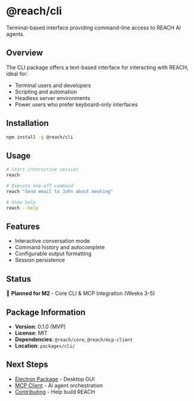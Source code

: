 # @reach/cli

Terminal-based interface providing command-line access to REACH AI agents.

## Overview

The CLI package offers a text-based interface for interacting with REACH, ideal for:

- Terminal users and developers
- Scripting and automation
- Headless server environments
- Power users who prefer keyboard-only interfaces

## Installation

```bash
npm install -g @reach/cli
```

## Usage

```bash
# Start interactive session
reach

# Execute one-off command
reach "Send email to John about meeting"

# Show help
reach --help
```

## Features

- Interactive conversation mode
- Command history and autocomplete
- Configurable output formatting
- Session persistence

## Status

🚧 **Planned for M2** - Core CLI & MCP Integration (Weeks 3-5)

## Package Information

- **Version**: 0.1.0 (MVP)
- **License**: MIT
- **Dependencies**: `@reach/core`, `@reach/mcp-client`
- **Location**: `packages/cli/`

## Next Steps

- [Electron Package](electron.md) - Desktop GUI
- [MCP Client](mcp-client.md) - AI agent orchestration
- [Contributing](../contributing/contributing.md) - Help build REACH
